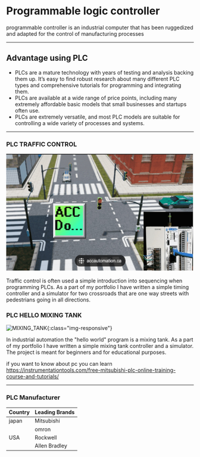 # Programmable logic controller

programmable controller is an industrial computer that has been ruggedized and adapted for the control of manufacturing processes

---
## Advantage using PLC
- PLCs are a mature technology with years of testing and analysis backing them up. It’s easy to find robust research about many different PLC types and comprehensive tutorials for programming and integrating them. 
- PLCs are available at a wide range of price points, including many extremely affordable basic models that small businesses and startups often use.
- PLCs are extremely versatile, and most PLC models are suitable for controlling a wide variety of processes and systems.

---
### PLC TRAFFIC CONTROL

 ![traffic](/assets/lampulalin.jpg)


Traffic control is often used a simple introduction into sequencing when programming PLCs. As a part of my portfolio I have written a simple timing controller and a simulator for two crossroads that are one way streets with pedestrians going in all directions. 

### PLC HELLO MIXING TANK

![MIXING_TANK](https://raw.github.com/tkucic/plc_hello_mixing_tank/master/screenshot.gif){:class="img-responsive"}

In industrial automation the "hello world" program is a mixing tank. As a part of my portfolio I have written a simple mixing tank controller and a simulator. The project is meant for beginners and for educational purposes. 


if you want to know about pc you can learn https://instrumentationtools.com/free-mitsubishi-plc-online-training-course-and-tutorials/

---

### PLC Manufacturer

|Country|Leading Brands|
|--------|--------|
|japan  |Mitsubishi      |
|  |omron      |
|USA  |Rockwell      |
| |Allen Bradley      |
